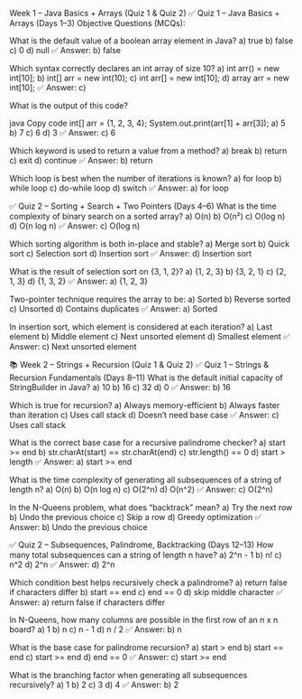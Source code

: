  Week 1 – Java Basics + Arrays (Quiz 1 & Quiz 2)
✅ Quiz 1 – Java Basics + Arrays (Days 1–3)
Objective Questions (MCQs):

What is the default value of a boolean array element in Java?
a) true
b) false
c) 0
d) null
✅ Answer: b) false

Which syntax correctly declares an int array of size 10?
a) int arr() = new int[10];
b) int[] arr = new int(10);
c) int arr[] = new int[10];
d) array<int> arr = new int[10];
✅ Answer: c)

What is the output of this code?

java
Copy code
int[] arr = {1, 2, 3, 4};
System.out.print(arr[1] + arr[3]);
a) 5
b) 7
c) 6
d) 3
✅ Answer: c) 6

Which keyword is used to return a value from a method?
a) break
b) return
c) exit
d) continue
✅ Answer: b) return

Which loop is best when the number of iterations is known?
a) for loop
b) while loop
c) do-while loop
d) switch
✅ Answer: a) for loop

✅ Quiz 2 – Sorting + Search + Two Pointers (Days 4–6)
What is the time complexity of binary search on a sorted array?
a) O(n)
b) O(n²)
c) O(log n)
d) O(n log n)
✅ Answer: c) O(log n)

Which sorting algorithm is both in-place and stable?
a) Merge sort
b) Quick sort
c) Selection sort
d) Insertion sort
✅ Answer: d) Insertion sort

What is the result of selection sort on {3, 1, 2}?
a) {1, 2, 3}
b) {3, 2, 1}
c) {2, 1, 3}
d) {1, 3, 2}
✅ Answer: a) {1, 2, 3}

Two-pointer technique requires the array to be:
a) Sorted
b) Reverse sorted
c) Unsorted
d) Contains duplicates
✅ Answer: a) Sorted

In insertion sort, which element is considered at each iteration?
a) Last element
b) Middle element
c) Next unsorted element
d) Smallest element
✅ Answer: c) Next unsorted element

📚 Week 2 – Strings + Recursion (Quiz 1 & Quiz 2)
✅ Quiz 1 – Strings & Recursion Fundamentals (Days 8–11)
What is the default initial capacity of StringBuilder in Java?
a) 10
b) 16
c) 32
d) 0
✅ Answer: b) 16

Which is true for recursion?
a) Always memory-efficient
b) Always faster than iteration
c) Uses call stack
d) Doesn’t need base case
✅ Answer: c) Uses call stack

What is the correct base case for a recursive palindrome checker?
a) start >= end
b) str.charAt(start) == str.charAt(end)
c) str.length() == 0
d) start > length
✅ Answer: a) start >= end

What is the time complexity of generating all subsequences of a string of length n?
a) O(n)
b) O(n log n)
c) O(2^n)
d) O(n^2)
✅ Answer: c) O(2^n)

In the N-Queens problem, what does “backtrack” mean?
a) Try the next row
b) Undo the previous choice
c) Skip a row
d) Greedy optimization
✅ Answer: b) Undo the previous choice

✅ Quiz 2 – Subsequences, Palindrome, Backtracking (Days 12–13)
How many total subsequences can a string of length n have?
a) 2^n - 1
b) n!
c) n^2
d) 2^n
✅ Answer: d) 2^n

Which condition best helps recursively check a palindrome?
a) return false if characters differ
b) start == end
c) end == 0
d) skip middle character
✅ Answer: a) return false if characters differ

In N-Queens, how many columns are possible in the first row of an n x n board?
a) 1
b) n
c) n - 1
d) n / 2
✅ Answer: b) n

What is the base case for palindrome recursion?
a) start > end
b) start == end
c) start >= end
d) end == 0
✅ Answer: c) start >= end

What is the branching factor when generating all subsequences recursively?
a) 1
b) 2
c) 3
d) 4
✅ Answer: b) 2
